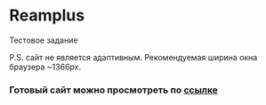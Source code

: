 # Reamplus
Тестовое задание

P.S. сайт не является адаптивным. Рекомендуемая ширина окна браузера ~1366px.

### Готовый сайт можно просмотреть по [ссылке](https://skornyakovegor.github.io/Reamplus/)
